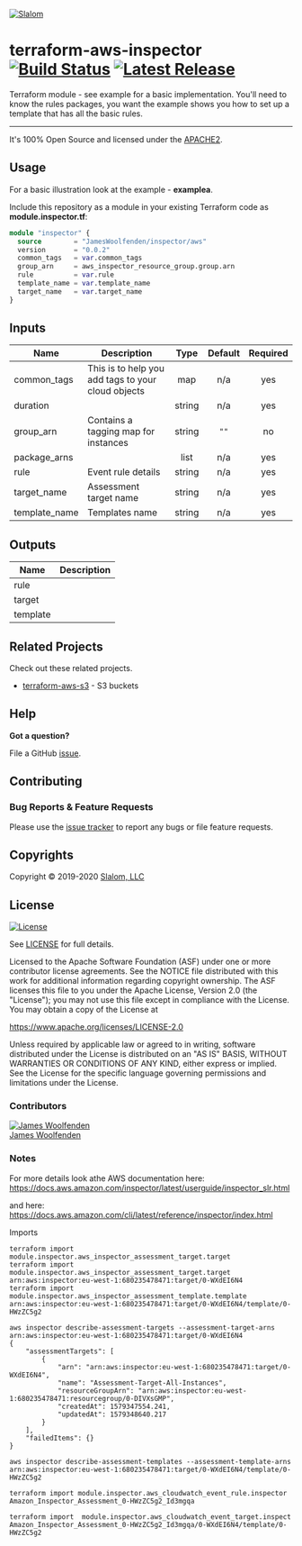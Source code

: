 [![Slalom][logo]](https://slalom.com)

# terraform-aws-inspector [![Build Status](https://github.com/JamesWoolfenden/terraform-aws-inspector/workflows/Verify%20and%20Bump/badge.svg?branch=master)](https://github.com/JamesWoolfenden/terraform-aws-inspector) [![Latest Release](https://img.shields.io/github/release/JamesWoolfenden/terraform-aws-inspector.svg)](https://github.com/JamesWoolfenden/terraform-aws-inspector/releases/latest)

Terraform module - see example for a basic implementation.
You'll need to know the rules packages, you want the example shows you how to set up a template that has all the basic rules.

---
It's 100% Open Source and licensed under the [APACHE2](LICENSE).

## Usage

For a basic illustration look at the example - **examplea**.

Include this repository as a module in your existing Terraform code as **module.inspector.tf**:

```terraform
module "inspector" {
  source        = "JamesWoolfenden/inspector/aws"
  version       = "0.0.2"
  common_tags   = var.common_tags
  group_arn     = aws_inspector_resource_group.group.arn
  rule          = var.rule
  template_name = var.template_name
  target_name   = var.target_name
}
```

<!-- BEGINNING OF PRE-COMMIT-TERRAFORM DOCS HOOK -->
## Inputs

| Name | Description | Type | Default | Required |
|------|-------------|:----:|:-----:|:-----:|
| common\_tags | This is to help you add tags to your cloud objects | map | n/a | yes |
| duration |  | string | n/a | yes |
| group\_arn | Contains a tagging map for instances | string | `""` | no |
| package\_arns |  | list | n/a | yes |
| rule | Event rule details | string | n/a | yes |
| target\_name | Assessment target name | string | n/a | yes |
| template\_name | Templates name | string | n/a | yes |

## Outputs

| Name | Description |
|------|-------------|
| rule |  |
| target |  |
| template |  |

<!-- END OF PRE-COMMIT-TERRAFORM DOCS HOOK -->

## Related Projects

Check out these related projects.

- [terraform-aws-s3](https://github.com/jameswoolfenden/terraform-aws-s3) - S3 buckets

## Help

**Got a question?**

File a GitHub [issue](https://github.com/JamesWoolfenden/terraform-aws-inspector/issues).

## Contributing

### Bug Reports & Feature Requests

Please use the [issue tracker](https://github.com/JamesWoolfenden/terraform-aws-inspector/issues) to report any bugs or file feature requests.

## Copyrights

Copyright © 2019-2020 [Slalom, LLC](https://slalom.com)

## License

[![License](https://img.shields.io/badge/License-Apache%202.0-blue.svg)](https://opensource.org/licenses/Apache-2.0)

See [LICENSE](LICENSE) for full details.

Licensed to the Apache Software Foundation (ASF) under one
or more contributor license agreements.  See the NOTICE file
distributed with this work for additional information
regarding copyright ownership.  The ASF licenses this file
to you under the Apache License, Version 2.0 (the
"License"); you may not use this file except in compliance
with the License.  You may obtain a copy of the License at

<https://www.apache.org/licenses/LICENSE-2.0>

Unless required by applicable law or agreed to in writing,
software distributed under the License is distributed on an
"AS IS" BASIS, WITHOUT WARRANTIES OR CONDITIONS OF ANY
KIND, either express or implied.  See the License for the
specific language governing permissions and limitations
under the License.

### Contributors

  [![James Woolfenden][jameswoolfenden_avatar]][jameswoolfenden_homepage]<br/>[James Woolfenden][jameswoolfenden_homepage]

  [jameswoolfenden_homepage]: https://github.com/jameswoolfenden
  [jameswoolfenden_avatar]: https://github.com/jameswoolfenden.png?size=150

[logo]: https://gist.githubusercontent.com/JamesWoolfenden/5c457434351e9fe732ca22b78fdd7d5e/raw/15933294ae2b00f5dba6557d2be88f4b4da21201/slalom-logo.png
[website]: https://slalom.com
[github]: https://github.com/jameswoolfenden
[linkedin]: https://www.linkedin.com/company/slalom-consulting/
[twitter]: https://twitter.com/Slalom

[share_twitter]: https://twitter.com/intent/tweet/?text=terraform-aws-inspector&url=https://github.com/JamesWoolfenden/terraform-aws-inspector
[share_linkedin]: https://www.linkedin.com/shareArticle?mini=true&title=terraform-aws-inspector&url=https://github.com/JamesWoolfenden/terraform-aws-inspector
[share_reddit]: https://reddit.com/submit/?url=https://github.com/JamesWoolfenden/terraform-aws-inspector
[share_facebook]: https://facebook.com/sharer/sharer.php?u=https://github.com/JamesWoolfenden/terraform-aws-inspector
[share_email]: mailto:?subject=terraform-aws-inspector&body=https://github.com/JamesWoolfenden/terraform-aws-inspector

### Notes

For more details look athe AWS documentation here:
<https://docs.aws.amazon.com/inspector/latest/userguide/inspector_slr.html>

and here:
<https://docs.aws.amazon.com/cli/latest/reference/inspector/index.html>

Imports

```cli
terraform import module.inspector.aws_inspector_assessment_target.target
terraform import module.inspector.aws_inspector_assessment_target.target arn:aws:inspector:eu-west-1:680235478471:target/0-WXdEI6N4
terraform import module.inspector.aws_inspector_assessment_template.template arn:aws:inspector:eu-west-1:680235478471:target/0-WXdEI6N4/template/0-HWzZC5g2

aws inspector describe-assessment-targets --assessment-target-arns arn:aws:inspector:eu-west-1:680235478471:target/0-WXdEI6N4
{
    "assessmentTargets": [
        {
            "arn": "arn:aws:inspector:eu-west-1:680235478471:target/0-WXdEI6N4",
            "name": "Assessment-Target-All-Instances",
            "resourceGroupArn": "arn:aws:inspector:eu-west-1:680235478471:resourcegroup/0-DIVXsGMP",
            "createdAt": 1579347554.241,
            "updatedAt": 1579348640.217
        }
    ],
    "failedItems": {}
}

aws inspector describe-assessment-templates --assessment-template-arns arn:aws:inspector:eu-west-1:680235478471:target/0-WXdEI6N4/template/0-HWzZC5g2

terraform import module.inspector.aws_cloudwatch_event_rule.inspector Amazon_Inspector_Assessment_0-HWzZC5g2_Id3mgqa

terraform import  module.inspector.aws_cloudwatch_event_target.inspect Amazon_Inspector_Assessment_0-HWzZC5g2_Id3mgqa/0-WXdEI6N4/template/0-HWzZC5g2
```
